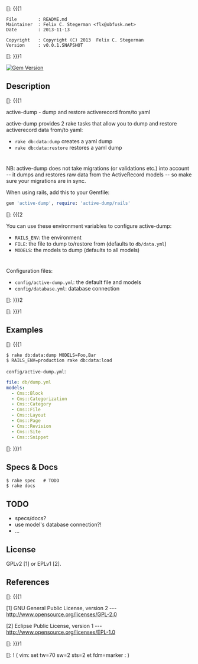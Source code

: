 []: {{{1

    File        : README.md
    Maintainer  : Felix C. Stegerman <flx@obfusk.net>
    Date        : 2013-11-13

    Copyright   : Copyright (C) 2013  Felix C. Stegerman
    Version     : v0.0.1.SNAPSHOT

[]: }}}1

[![Gem Version](https://badge.fury.io/rb/active-dump.png)](http://badge.fury.io/rb/active-dump)

## Description
[]: {{{1

  active-dump - dump and restore activerecord from/to yaml

  active-dump provides 2 rake tasks that allow you to dump and restore
  activerecord data from/to yaml:

  * `rake db:data:dump` creates a yaml dump
  * `rake db:data:restore` restores a yaml dump

#

  NB: active-dump does not take migrations (or validations etc.) into
  account -- it dumps and restores raw data from the ActiveRecord
  models -- so make sure your migrations are in sync.

  When using rails, add this to your Gemfile:

```ruby
gem 'active-dump', require: 'active-dump/rails'
```

[]: {{{2

  You can use these environment variables to configure active-dump:

  * `RAILS_ENV`: the environment
  * `FILE`: the file to dump to/restore from (defaults to
    `db/data.yml`)
  * `MODELS`: the models to dump (defaults to all models)

#

  Configuration files:

  * `config/active-dump.yml`: the default file and models
  * `config/database.yml`: database connection

[]: }}}2

[]: }}}1

## Examples
[]: {{{1

    $ rake db:data:dump MODELS=Foo,Bar
    $ RAILS_ENV=production rake db:data:load

`config/active-dump.yml`:

```yaml
file: db/dump.yml
models:
  - Cms::Block
  - Cms::Categorization
  - Cms::Category
  - Cms::File
  - Cms::Layout
  - Cms::Page
  - Cms::Revision
  - Cms::Site
  - Cms::Snippet
```

[]: }}}1

## Specs & Docs

    $ rake spec   # TODO
    $ rake docs

## TODO

  * specs/docs?
  * use model's database connection?!
  * ...

## License

  GPLv2 [1] or EPLv1 [2].

## References
[]: {{{1

  [1] GNU General Public License, version 2
  --- http://www.opensource.org/licenses/GPL-2.0

  [2] Eclipse Public License, version 1
  --- http://www.opensource.org/licenses/EPL-1.0

[]: }}}1

[]: ! ( vim: set tw=70 sw=2 sts=2 et fdm=marker : )

